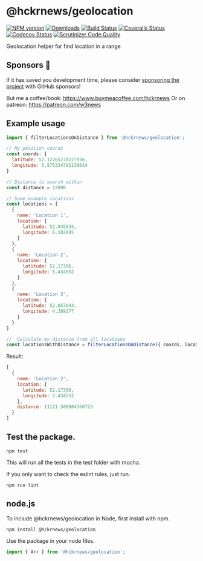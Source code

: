 # @hckrnews/geolocation

[![NPM version][npm-image]][npm-url] [![Downloads][downloads-image]][npm-stats] [![Build Status][travis-image]][travis-url] [![Coveralls Status][coveralls-image]][coveralls-url] [![Codecov Status][codecov-image]][codecov-url] [![Scrutinizer Code Quality][scrutinizer-image]][scrutinizer-url]

Geolocation helper for find location in a range

## Sponsors :tada:

If it has saved you development time, please consider [sponsoring the project](https://github.com/sponsors/w3nl)
with GitHub sponsors!

But me a coffee/book: https://www.buymeacoffee.com/hckrnews
Or on patreon: https://patreon.com/w3news

## Example usage


```javascript
import { filterLocationsOnDistance } from '@hckrnews/geolocation';

// My position coords
const coords: {
  latitude: 52.12265270227936,
  longitude: 5.575334785130014
}

// Distance to swarch within
const distance = 12000

// Some example locations
const locations = [
  {
    name: 'Location 1',
    location: {
      latitude: 52.045934,
      longitude: 6.102895
    }
  },
  {
    name: 'Location 2',
    location: {
      latitude: 52.17306,
      longitude: 5.434552
    }
  },
  {
    name: 'Location 3',
    location: {
      latitude: 52.057043,
      longitude: 4.389277
    }
  }
]

//  Calculate my distance from all locations
const locationsWithDistance = filterLocationsOnDistance({ coords, locations, distance })
```

Result:
```javascript
[
  {
    name: 'Location 2',
    location: {
      latitude: 52.17306,
      longitude: 5.434552
    },
    distance: 11121.588884360723
  }
]
```

## Test the package.

```
npm test
```

This will run all the tests in the test folder with mocha.

If you only want to check the eslint rules, just run.

```
npm run lint
```

## node.js

To include @hckrnews/geolocation in Node, first install with npm.

```
npm install @hckrnews/geolocation
```

Use the package in your node files.

```javascript
import { Arr } from '@hckrnews/geolocation';
```


[downloads-image]: https://img.shields.io/npm/dm/@hckrnews/geolocation.svg
[npm-url]: https://www.npmjs.com/package/@hckrnews/geolocation
[npm-image]: https://img.shields.io/npm/v/@hckrnews/geolocation.svg
[npm-stats]: https://npm-stat.com/charts.html?package=@hckrnews/geolocation
[travis-url]: https://www.travis-ci.com/github/hckrnews/geolocation
[travis-image]: https://www.travis-ci.com/hckrnews/geolocation.svg?branch=main
[coveralls-url]: https://coveralls.io/r/hckrnews/geolocation
[coveralls-image]: https://img.shields.io/coveralls/hckrnews/geolocation/master.svg
[codecov-url]: https://app.codecov.io/gh/hckrnews/geolocation
[codecov-image]: https://img.shields.io/codecov/c/github/hckrnews/geolocation.svg
[scrutinizer-url]: https://scrutinizer-ci.com/g/hckrnews/geolocation/?branch=master
[scrutinizer-image]: https://scrutinizer-ci.com/g/hckrnews/geolocation/badges/quality-score.png?b=main
